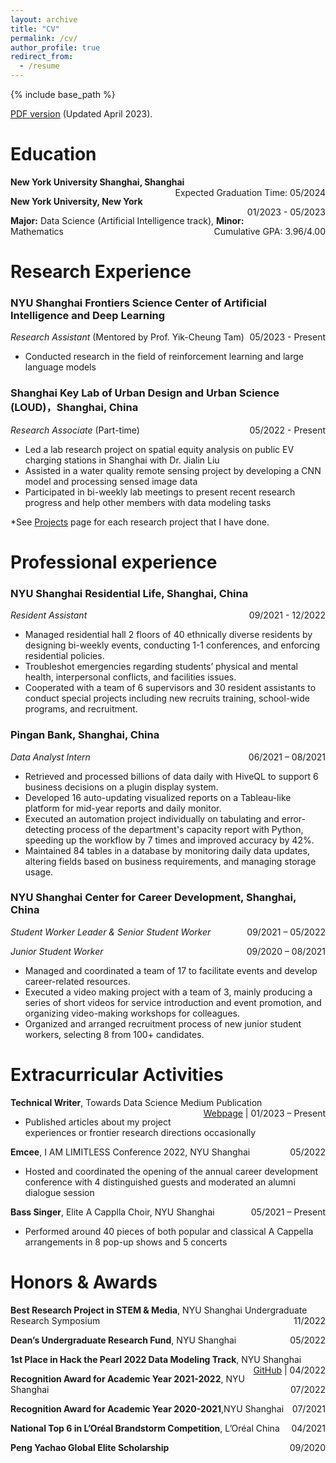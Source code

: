 ```yaml
---
layout: archive
title: "CV"
permalink: /cv/
author_profile: true
redirect_from:
  - /resume
---
```


{% include base_path %}

[PDF version](/files/Bale-Chen-CV-Spring-2023.pdf) (Updated April 2023). 

Education
======
<p style="text-align:left;">
    <strong>New York University Shanghai, Shanghai</strong>
    <span style="float:right;">
        Expected Graduation Time: 05/2024
    </span>
</p>
<p style="text-align:left;">
    <strong>New York University, New York</strong>
    <span style="float:right;">
        01/2023 - 05/2023
    </span>
</p>
<p style="text-align:left;">
    <strong>Major:</strong> Data Science (Artificial Intelligence track), <strong>Minor:</strong> Mathematics 
    <span style="float:right;">
        Cumulative GPA: 3.96/4.00
    </span>
</p>
		
Research Experience 
======
### **NYU Shanghai Frontiers Science Center of Artificial Intelligence and Deep Learning**

<p style="text-align:left;">
    <i>Research Assistant</i> (Mentored by Prof. Yik-Cheung Tam)
    <span style="float:right;">
        05/2023 - Present
    </span>
</p>

* Conducted research in the field of reinforcement learning and large language models

### **Shanghai Key Lab of Urban Design and Urban Science (LOUD)**，Shanghai, China
<p style="text-align:left;">
    <i>Research Associate</i> (Part-time)
    <span style="float:right;">
        05/2022 - Present
    </span>
</p>

* Led a lab research project on spatial equity analysis on public EV charging stations in Shanghai with Dr. Jialin Liu
* Assisted in a water quality remote sensing project by developing a CNN model and processing sensed image data
* Participated in bi-weekly lab meetings to present recent research progress and help other members with data modeling tasks

*See [Projects](https://balechen.github.io/projects/) page for each research project that I have done.

Professional experience
======

### **NYU Shanghai Residential Life**, Shanghai, China
<p style="text-align:left;">
    <i>Resident Assistant</i>
    <span style="float:right;">
        09/2021 - 12/2022
    </span>
</p>

* Managed residential hall 2 floors of 40 ethnically diverse residents by designing bi-weekly events, conducting 1-1 conferences, and enforcing residential policies.
* Troubleshot emergencies regarding students’ physical and mental health, interpersonal conflicts, and facilities issues.
*	Cooperated with a team of 6 supervisors and 30 resident assistants to conduct special projects including new recruits training, school-wide programs, and recruitment.

### **Pingan Bank**, Shanghai, China
<p style="text-align:left;">
    <i>Data Analyst Intern</i>
    <span style="float:right;">
        06/2021 – 08/2021
    </span>
</p>
                                            	 
* Retrieved and processed billions of data daily with HiveQL to support 6 business decisions on a plugin display system.
*	Developed 16 auto-updating visualized reports on a Tableau-like platform for mid-year reports and daily monitor.
*	Executed an automation project individually on tabulating and error-detecting process of the department's capacity report with Python, speeding up the workflow by 7 times and improved accuracy by 42%.
*	Maintained 84 tables in a database by monitoring daily data updates, altering fields based on business requirements, and managing storage usage.

### **NYU Shanghai Center for Career Development**, Shanghai, China
<p style="text-align:left;">
    <i>Student Worker Leader & Senior Student Worker</i>
    <span style="float:right;">
        09/2021 – 05/2022
    </span>
</p>
<p style="text-align:left;">
    <i>Junior Student Worker</i>
    <span style="float:right;">
        09/2020 – 08/2021
    </span>
</p>

*	Managed and coordinated a team of 17 to facilitate events and develop career-related resources.
*	Executed a video making project with a team of 3, mainly producing a series of short videos for service introduction and event promotion, and organizing video-making workshops for colleagues.
*	Organized and arranged recruitment process of new junior student workers, selecting 8 from 100+ candidates.



Extracurricular Activities
======
<p style="text-align:left;">
    <strong>Technical Writer</strong>, Towards Data Science Medium Publication
    <span style="float:right;">
        <a href="https://medium.com/@bc3088">Webpage</a> | 01/2023 – Present
    </span>
</p>
	 
* Published articles about my project experiences or frontier research directions occasionally

<p style="text-align:left;">
    <strong>Emcee</strong>, I AM LIMITLESS Conference 2022, NYU Shanghai
    <span style="float:right;">05/2022</span>
</p>     	 

*	Hosted and coordinated the opening of the annual career development conference with 4 distinguished guests and moderated an alumni dialogue session

<p style="text-align:left;">
    <strong>Bass Singer</strong>, Elite A Capplla Choir, NYU Shanghai
    <span style="float:right;">05/2021 – Present</span>
</p>

*	Performed around 40 pieces of both popular and classical A Cappella arrangements in 8 pop-up shows and 5 concerts



Honors & Awards
======

<p style="text-align:left;">
    <strong>Best Research Project in STEM & Media</strong>, NYU Shanghai Undergraduate Research Symposium
    <span style="float:right;">11/2022</span>
</p>
<p style="text-align:left;">
    <strong>Dean’s Undergraduate Research Fund</strong>, NYU Shanghai
    <span style="float:right;">05/2022</span>
</p>
<p style="text-align:left;">
    <strong>1st Place in Hack the Pearl 2022 Data Modeling Track</strong>, NYU Shanghai
    <span style="float:right;">
       <a href="https://github.com/BaleChen/hack-the-pearl-2022">GitHub</a> | 04/2022
    </span>
</p>	

<p style="text-align:left;">
    <strong>Recognition Award for Academic Year 2021-2022</strong>, NYU Shanghai
    <span style="float:right;">07/2022</span>
</p>

<p style="text-align:left;">
    <strong>Recognition Award for Academic Year 2020-2021</strong>,NYU Shanghai
    <span style="float:right;">07/2021</span>
</p>

<p style="text-align:left;">
    <strong>National Top 6 in L’Oréal Brandstorm Competition</strong>, L’Oréal China
    <span style="float:right;">04/2021</span>
</p>

<p style="text-align:left;">
    <strong>Peng Yachao Global Elite Scholarship</strong>
    <span style="float:right;">09/2020</span>
</p>


